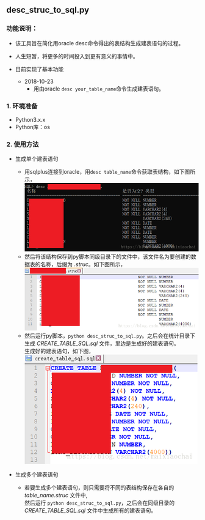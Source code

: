 ## desc_struc_to_sql.py

### 功能说明：
* 该工具旨在简化用oracle desc命令得出的表结构生成建表语句的过程。
* 人生短暂，将更多的时间投入到更有意义的事情中。

* 目前实现了基本功能    
    * 2018-10-23
        * 用由oracle ```desc your_table_name```命令生成建表语句。

### 1. 环境准备
* Python3.x.x
* Python库：os

### 2. 使用方法
* 生成单个建表语句
  * 用sqlplus连接到oracle，用```desc table_name```命令获取表结构，如下图所示，  
    ![desc table_name](desc_table_name.png)  
  * 然后将该结构保存到py脚本同级目录下的文件中，该文件名为要创建的数据表的名称，后缀为 *.struc*。如下图所示，  
    ![struc_in_file](struc_in_file.png)  
  * 然后运行py脚本，```python desc_struc_to_sql.py```。之后会在统计目录下生成 *CREATE_TABLE_SQL.sql* 文件，里边是生成好的建表语句。  
    生成好的建表语句，如下图，  
    ![create_sql](create_sql.png)
  
* 生成多个建表语句
  * 若要生成多个建表语句，则只需要将不同的表结构保存在各自的 *table_name.struc* 文件中,  
    然后运行 ```python desc_struc_to_sql.py```，之后会在同级目录的*CREATE_TABLE_SQL.sql* 文件中生成所有的建表语句。



